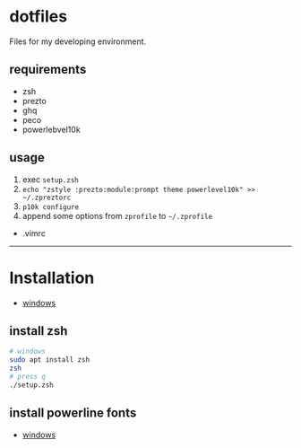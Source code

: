 # dotfiles

Files for my developing environment.

## requirements

- zsh
- prezto
- ghq
- peco
- powerlebvel10k

## usage

1. exec `setup.zsh`
2. `echo "zstyle :prezto:module:prompt theme powerlevel10k" >> ~/.zpreztorc`
3. `p10k configure`
4. append some options from `zprofile` to `~/.zprofile`
* .vimrc

-----

# Installation

- [windows](https://qiita.com/mtsgi/items/8a844870f30b30ef21e4)

## install zsh

```sh
# windows
sudo apt install zsh
zsh
# press q
./setup.zsh
```

## install powerline fonts

- [windows](https://qiita.com/mtsgi/items/8a844870f30b30ef21e4#powerline-on-zsh-on-ubuntu-on-wsl2-on-windows-10)
